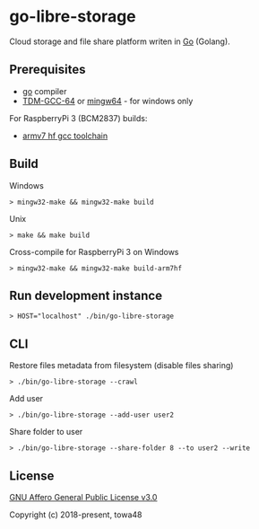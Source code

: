 go-libre-storage
=========

Cloud storage and file share platform writen in [Go](https://golang.org) (Golang).

## Prerequisites

* [go](https://golang.org) compiler
* [TDM-GCC-64](http://tdm-gcc.tdragon.net) or [mingw64](https://sourceforge.net/projects/mingw-w64/) - for windows only

For RaspberryPi 3 (BCM2837) builds:
* [armv7 hf gcc toolchain](http://gnutoolchains.com/raspberry/)

## Build

Windows
```
> mingw32-make && mingw32-make build
```

Unix
```
> make && make build
```

Cross-compile for RaspberryPi 3 on Windows
```
> mingw32-make && mingw32-make build-arm7hf
```

## Run development instance

```
> HOST="localhost" ./bin/go-libre-storage
```

## CLI

Restore files metadata from filesystem (disable files sharing)
```
> ./bin/go-libre-storage --crawl
```

Add user
```
> ./bin/go-libre-storage --add-user user2
```

Share folder to user
```
> ./bin/go-libre-storage --share-folder 8 --to user2 --write
```

## License

[GNU Affero General Public License v3.0](https://www.gnu.org/licenses/agpl.txt)

Copyright (c) 2018-present, towa48